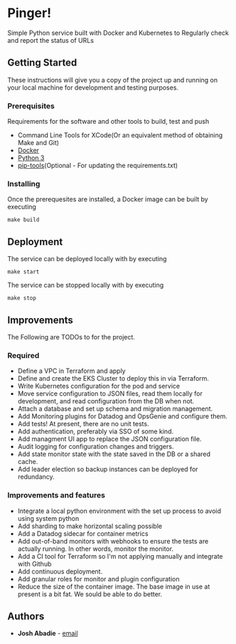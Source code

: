 # Pinger!

Simple Python service built with Docker and Kubernetes to Regularly check and report the status of URLs

## Getting Started

These instructions will give you a copy of the project up and running on
your local machine for development and testing purposes. 

### Prerequisites

Requirements for the software and other tools to build, test and push 
- Command Line Tools for XCode(Or an equivalent method of obtaining Make and Git)
- [Docker](https://www.docker.com/)
- [Python 3](https://www.python.org/downloads/)
- [pip-tools](https://pypi.org/project/pip-tools/)(Optional - For updating the requirements.txt)

### Installing

Once the prerequesites are installed, a Docker image can be built by executing

    make build

## Deployment

The service can be deployed locally with by executing

    make start

The service can be stopped locally with by executing 

    make stop

## Improvements
The Following are TODOs to for the project.

### Required
* Define a VPC in Terraform and apply
* Define and create the EKS Cluster to deploy this in via Terraform.
* Write Kubernetes configuration for the pod and service
* Move service configuration to JSON files, read them locally for development, and read configuration from the DB when not.
* Attach a database and set up schema and migration management.
* Add Monitoring plugins for Datadog and OpsGenie and configure them.
* Add tests!  At present, there are no unit tests. 
* Add authentication, preferably via SSO of some kind.
* Add managment UI app to replace the JSON configuration file.
* Audit logging for configuration changes and triggers.
* Add state monitor state with the state saved in the DB or a shared cache.
* Add leader election so backup instances can be deployed for redundancy.

### Improvements and features
* Integrate a local python environment with the set up process to avoid using system python
* Add sharding to make horizontal scaling possible
* Add a Datadog sidecar for container metrics
* Add out-of-band monitors with webhooks to ensure the tests are actually running.  In other words, monitor the monitor.
* Add a CI tool for Terraform so I'm not applying manually and integrate with Github
* Add continuous deployment.
* Add granular roles for monitor and plugin configuration  
* Reduce the size of the container image.  The base image in use at present is a bit fat.  We sould be able to do better.

## Authors

  - **Josh Abadie** - [email](jabadi2@gmail.com)
